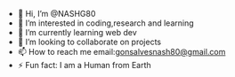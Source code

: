 - 👋 Hi, I’m @NASHG80
- 👀 I’m interested in coding,research and learning
- 🌱 I’m currently learning web dev
- 💞️ I’m looking to collaborate on projects
- 📫 How to reach me email:gonsalvesnash80@gmail.com
- ⚡ Fun fact: I am a Human from Earth

<!---
NASHG80/NASHG80 is a ✨ special ✨ repository because its `README.md` (this file) appears on your GitHub profile.
You can click the Preview link to take a look at your changes.
--->

